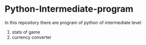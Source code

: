 # Python-Intermediate-program
In this repository there are program of python of intermediate level
1) stats of game
2) currency converter
